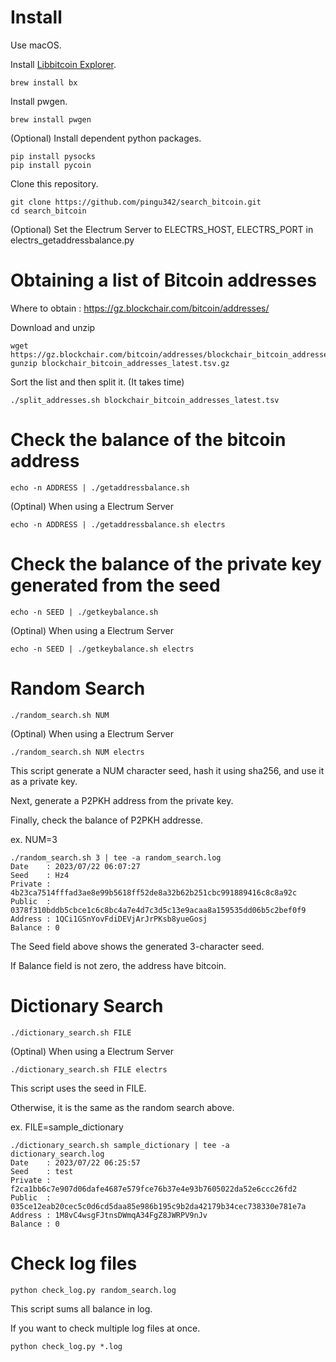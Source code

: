 # Install

Use macOS.

Install [Libbitcoin Explorer](https://github.com/libbitcoin/libbitcoin-explorer/tree/version3).

    brew install bx

Install pwgen.

    brew install pwgen

(Optional) Install dependent python packages.

    pip install pysocks
    pip install pycoin

Clone this repository.

    git clone https://github.com/pingu342/search_bitcoin.git
    cd search_bitcoin
    
(Optional) Set the Electrum Server to ELECTRS_HOST, ELECTRS_PORT in electrs_getaddressbalance.py

# Obtaining a list of Bitcoin addresses

Where to obtain : https://gz.blockchair.com/bitcoin/addresses/

Download and unzip

    wget https://gz.blockchair.com/bitcoin/addresses/blockchair_bitcoin_addresses_latest.tsv.gz
    gunzip blockchair_bitcoin_addresses_latest.tsv.gz

Sort the list and then split it. (It takes time)

    ./split_addresses.sh blockchair_bitcoin_addresses_latest.tsv

# Check the balance of the bitcoin address

    echo -n ADDRESS | ./getaddressbalance.sh

(Optinal) When using a Electrum Server

    echo -n ADDRESS | ./getaddressbalance.sh electrs

# Check the balance of the private key generated from the seed

    echo -n SEED | ./getkeybalance.sh

(Optinal) When using a Electrum Server

    echo -n SEED | ./getkeybalance.sh electrs
    
# Random Search

    ./random_search.sh NUM

(Optinal) When using a Electrum Server

    ./random_search.sh NUM electrs

This script generate a NUM character seed, hash it using sha256, and use it as a private key.

Next, generate a P2PKH address from the private key.

Finally, check the balance of P2PKH addresse.

ex. NUM=3

    ./random_search.sh 3 | tee -a random_search.log
    Date    : 2023/07/22 06:07:27
    Seed    : Hz4
    Private : 4b23ca7514fffad3ae8e99b5618ff52de8a32b62b251cbc991889416c8c8a92c
    Public  : 0378f310bddb5cbce1c6c8bc4a7e4d7c3d5c13e9acaa8a159535dd06b5c2bef0f9
    Address : 1QCi1GSnYovFdiDEVjArJrPKsb8yueGosj
    Balance : 0

The Seed field above shows the generated 3-character seed.

If Balance field is not zero, the address have bitcoin.

# Dictionary Search

    ./dictionary_search.sh FILE

(Optinal) When using a Electrum Server

    ./dictionary_search.sh FILE electrs

This script uses the seed in FILE.

Otherwise, it is the same as the random search above.

ex. FILE=sample_dictionary

    ./dictionary_search.sh sample_dictionary | tee -a dictionary_search.log
    Date    : 2023/07/22 06:25:57
    Seed    : test
    Private : f2ca1bb6c7e907d06dafe4687e579fce76b37e4e93b7605022da52e6ccc26fd2
    Public  : 035ce12eab20cec5c0d6cd5daa85e986b195c9b2da42179b34cec738330e781e7a
    Address : 1M8vC4wsgFJtnsDWmqA34FgZ8JWRPV9nJv
    Balance : 0

# Check log files

    python check_log.py random_search.log

This script sums all balance in log.

If you want to check multiple log files at once.

    python check_log.py *.log




